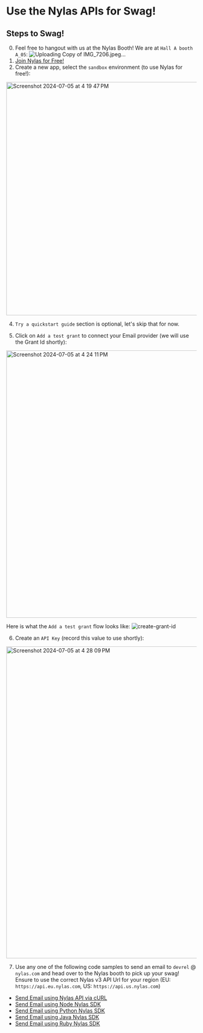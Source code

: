# Use the Nylas APIs for Swag!

## Steps to Swag!
0. Feel free to hangout with us at the Nylas Booth! We are at `Hall A booth A_05`:
![Uploading Copy of IMG_7206.jpeg…]()
2. <a href="https://hubs.ly/Q02CgmYW0" target="_blank">Join Nylas for Free!</a>
3. Create a new app, select the `sandbox` environment (to use Nylas for free!):
<img width="618" alt="Screenshot 2024-07-05 at 4 19 47 PM" src="https://github.com/nylas-samples/nylas-api-for-swag/assets/553578/b3c23bc9-09fe-446e-bc3e-7b7cc774c6a0">

4. `Try a quickstart guide` section is optional, let's skip that for now.

5. Click on `Add a test grant` to connect your Email provider (we will use the Grant Id shortly):

<img width="708" alt="Screenshot 2024-07-05 at 4 24 11 PM" src="https://github.com/nylas-samples/nylas-api-for-swag/assets/553578/1926c2e5-fae1-4242-95ca-ae74bf876321">

Here is what the `Add a test grant` flow looks like:
![create-grant-id](https://github.com/nylas-samples/nylas-api-for-swag/assets/553578/2159d91a-4fca-4832-a204-d19bb8d9ff4a)

6. Create an `API Key` (record this value to use shortly):
<img width="826" alt="Screenshot 2024-07-05 at 4 28 09 PM" src="https://github.com/nylas-samples/nylas-api-for-swag/assets/553578/7e57c32a-1a4b-40e4-bcc4-21cd5c9e66e6">

7. Use any one of the following code samples to send an email to `devrel` @ `nylas.com` and head over to the Nylas booth to pick up your swag! Ensure to use the correct Nylas v3 API Url for your region (EU: `https://api.eu.nylas.com`, US: `https://api.us.nylas.com`)

- [Send Email using Nylas API via cURL](https://github.com/nylas-samples/curl-send-email/tree/main)
- [Send Email using Node Nylas SDK](https://github.com/nylas-samples/node-email-send/tree/main-v3)
- [Send Email using Python Nylas SDK](https://github.com/nylas-samples/python-email-send/tree/python_v3)
- [Send Email using Java Nylas SDK](https://github.com/nylas-samples/java-email-send-form/tree/java-v3)
- [Send Email using Ruby Nylas SDK](https://github.com/nylas-samples/ruby-email-send/tree/Ruby_V3)
